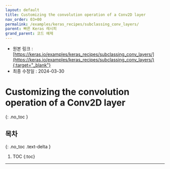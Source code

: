 ```yaml
---
layout: default
title: Customizing the convolution operation of a Conv2D layer
nav_order: 03+00
permalink: /examples/keras_recipes/subclassing_conv_layers/
parent: 빠른 Keras 레시피
grand_parent: 코드 예제
---
```


* 원본 링크 : [https://keras.io/examples/keras_recipes/subclassing_conv_layers/](https://keras.io/examples/keras_recipes/subclassing_conv_layers/){:target="_blank"}
* 최종 수정일 : 2024-03-30

# Customizing the convolution operation of a Conv2D layer
{: .no_toc }

## 목차
{: .no_toc .text-delta }

1. TOC
{:toc}

---
